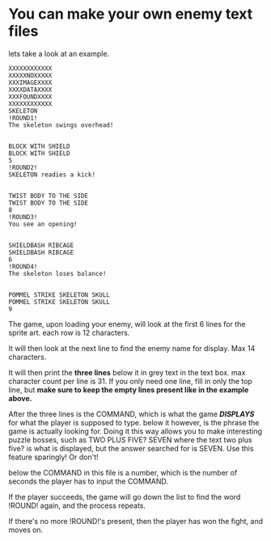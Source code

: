 # You can make your own enemy text files

lets take a look at an example.

```
XXXXXXXXXXXX
XXXXXNOXXXXX
XXXIMAGEXXXX
XXXXDATAXXXX
XXXFOUNDXXXX
XXXXXXXXXXXX
SKELETON
!ROUND1!
The skeleton swings overhead!


BLOCK WITH SHIELD
BLOCK WITH SHIELD
5
!ROUND2!
SKELETON readies a kick!


TWIST BODY TO THE SIDE
TWIST BODY TO THE SIDE
8
!ROUND3!
You see an opening!


SHIELDBASH RIBCAGE
SHIELDBASH RIBCAGE
6
!ROUND4!
The skeleton loses balance!


POMMEL STRIKE SKELETON SKULL
POMMEL STRIKE SKELETON SKULL
9
```

The game, upon loading your enemy, will look at the first 6 lines for the sprite art. each row is 12 characters.

It will then look at the next line to find the enemy name for display. Max 14 characters.

It will then print the **three lines** below it in grey text in the text box. max character count per line is 31. If you only need one line, fill in only the top line, but **make sure to keep the empty lines present like in the example above.**

After the three lines is the COMMAND, which is what the game ***DISPLAYS*** for what the player is supposed to type. below it however, is the phrase the game is actually looking for. Doing it this way allows you to make interesting puzzle bosses, such as
TWO PLUS FIVE?
SEVEN
where the text two plus five? is what is displayed, but the answer searched for is SEVEN. Use this feature sparingly! Or don't!

below the COMMAND in this file is a number, which is the number of seconds the player has to input the COMMAND.

If the player succeeds, the game will go down the list to find the word !ROUND! again, and the process repeats.

If there's no more !ROUND!'s present, then the player has won the fight, and moves on.
